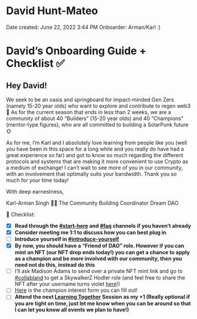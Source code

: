 # David Hunt-Mateo

Date created: June 22, 2022 3:44 PM
Onboarder: Arman/Karl :)

# David’s Onboarding Guide + Checklist ✅

## Hey David!

We seek to be an oasis and springboard for impact-minded Gen Zers (namely 15-20 year olds) who want to explore and contribute to regen web3 🌱 As for the current season that ends in less than 2 weeks, we are a community of about 40 “Builders” (15-20 year olds) and 40 “Champions” (mentor-type figures), who are all committed to building a SolarPunk future 🌞

As for me, I’m Karl and I absolutely love learning from people like you (well you have been in this space for a long while and you really do have had a great experience so far) and got to know so much regarding the different protocols and systems that are making it more convenient to use Crypto as a medium of exchange! I can’t wait to see more of you in our community, with an involvement that optimally suits your bandwidth. Thank you so much for your time today!

With deep earnestness,

Karl-Arman Singh 👨‍🚀
The Community Building Coordinator
Dream DAO

<aside>
🔮 Checklist:

- [x]  **Read through the [#start-here](https://discord.com/channels/896096170621947974/896096170621947976) and [#faq](https://discord.com/channels/896096170621947974/931053767367991337) channels if you haven’t already**
- [x]  **Consider meeting me 1:1 to discuss how you can best plug in**
- [ ]  **Introduce yourself in [#introduce-yourself](https://discord.com/channels/896096170621947974/897253464944554015)**
- [x]  **By now, you should have a “Friend of DAO” role. However if you can mint an NFT (our NFT drop ends today!) you can get a chance to apply as a champion and be more involved with our community, then you need not do this, instead do this**
- [ ]  I’ll ask Madison Adams to send over a private NFT mint link and go to [#collabland](https://discord.com/channels/896096170621947974/921040176212492288) to get a SkywalkerZ Hodler role
(and feel free to share the NFT after your username turns violet [here](https://discord.com/channels/896096170621947974/896175245591990302)!)
- [ ]  [Here](https://rwvpe5gp.paperform.co/) is the champion interest form you can fill out!
- [ ]  **Attend the next [Learning Together](../../../Guides%20&%20How-To%E2%80%99s%2063c1f45fab634aeaa80bf88fbf4b1c2c/Dream%20DAO%20Learning%20Together%20%F0%9F%8C%9E%20-%20Overview%20506ac632cd274e0392d809956a546ccd.md) Session as my +1 (Really optional if you are tight on time, just let me know when you can be around so that I can let you know all events we plan to have!)**
</aside>
